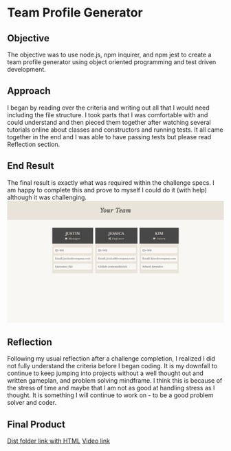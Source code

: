 # Team Profile Generator

## Objective
The objective was to use node.js, npm inquirer, and npm jest to create a team profile generator using object oriented programming and test driven development.

## Approach
I began by reading over the criteria and writing out all that I would need including the file structure. I took parts that I was comfortable with and could understand and then pieced them together after watching several tutorials online about classes and constructors and running tests. It all came together in the end and I was able to have passing tests but please read Reflection section.

## End Result
The final result is exactly what was required within the challenge specs. I am happy to complete this and prove to myself I could do it (with help) although it was challenging.
![Screenshot of end result](images/screenshot.png)

## Reflection
Following my usual reflection after a challenge completion, I realized I did not fully understand the criteria before I began coding. It is my downfall to continue to keep jumping into projects without a well thought out and written gameplan, and problem solving mindframe. I think this is because of the stress of time and maybe that I am not as good at handling stress as I thought. It is something I will continue to work on - to be a good problem solver and coder.

## Final Product
[Dist folder link with HTML](https://github.com/jessicamdittrich/CHG-JD061422/tree/main/dist)
[Video link](https://drive.google.com/file/d/1NaHkzWtPH5kdKrQJPckk5oRk5VQCGPCO/view)